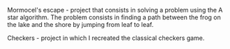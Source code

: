 Mormocel's escape - project that consists in solving a problem using the A star algorithm. The problem consists in finding a path between the frog on the lake and the shore by jumping from leaf to leaf. 

Checkers - project in which I recreated the classical checkers game.
